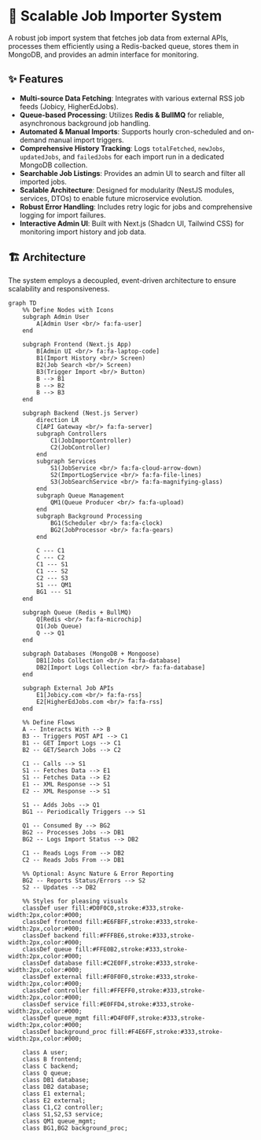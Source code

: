 # 🚀 Scalable Job Importer System

A robust job import system that fetches job data from external APIs, processes them efficiently using a Redis-backed queue, stores them in MongoDB, and provides an admin interface for monitoring.

## ✨ Features

-   **Multi-source Data Fetching**: Integrates with various external RSS job feeds (Jobicy, HigherEdJobs).
-   **Queue-based Processing**: Utilizes **Redis & BullMQ** for reliable, asynchronous background job handling.
-   **Automated & Manual Imports**: Supports hourly cron-scheduled and on-demand manual import triggers.
-   **Comprehensive History Tracking**: Logs `totalFetched`, `newJobs`, `updatedJobs`, and `failedJobs` for each import run in a dedicated MongoDB collection.
-   **Searchable Job Listings**: Provides an admin UI to search and filter all imported jobs.
-   **Scalable Architecture**: Designed for modularity (NestJS modules, services, DTOs) to enable future microservice evolution.
-   **Robust Error Handling**: Includes retry logic for jobs and comprehensive logging for import failures.
-   **Interactive Admin UI**: Built with Next.js (Shadcn UI, Tailwind CSS) for monitoring import history and job data.

## 🏗️ Architecture

The system employs a decoupled, event-driven architecture to ensure scalability and responsiveness.

```mermaid
graph TD
    %% Define Nodes with Icons
    subgraph Admin User
        A[Admin User <br/> fa:fa-user]
    end

    subgraph Frontend (Next.js App)
        B[Admin UI <br/> fa:fa-laptop-code]
        B1(Import History <br/> Screen)
        B2(Job Search <br/> Screen)
        B3(Trigger Import <br/> Button)
        B --> B1
        B --> B2
        B --> B3
    end

    subgraph Backend (Nest.js Server)
        direction LR
        C[API Gateway <br/> fa:fa-server]
        subgraph Controllers
            C1(JobImportController)
            C2(JobController)
        end
        subgraph Services
            S1(JobService <br/> fa:fa-cloud-arrow-down)
            S2(ImportLogService <br/> fa:fa-file-lines)
            S3(JobSearchService <br/> fa:fa-magnifying-glass)
        end
        subgraph Queue Management
            QM1(Queue Producer <br/> fa:fa-upload)
        end
        subgraph Background Processing
            BG1(Scheduler <br/> fa:fa-clock)
            BG2(JobProcessor <br/> fa:fa-gears)
        end

        C --- C1
        C --- C2
        C1 --- S1
        C1 --- S2
        C2 --- S3
        S1 --- QM1
        BG1 --- S1
    end

    subgraph Queue (Redis + BullMQ)
        Q[Redis <br/> fa:fa-microchip]
        Q1(Job Queue)
        Q --> Q1
    end

    subgraph Databases (MongoDB + Mongoose)
        DB1[Jobs Collection <br/> fa:fa-database]
        DB2[Import Logs Collection <br/> fa:fa-database]
    end

    subgraph External Job APIs
        E1[Jobicy.com <br/> fa:fa-rss]
        E2[HigherEdJobs.com <br/> fa:fa-rss]
    end

    %% Define Flows
    A -- Interacts With --> B
    B3 -- Triggers POST API --> C1
    B1 -- GET Import Logs --> C1
    B2 -- GET/Search Jobs --> C2

    C1 -- Calls --> S1
    S1 -- Fetches Data --> E1
    S1 -- Fetches Data --> E2
    E1 -- XML Response --> S1
    E2 -- XML Response --> S1

    S1 -- Adds Jobs --> Q1
    BG1 -- Periodically Triggers --> S1

    Q1 -- Consumed By --> BG2
    BG2 -- Processes Jobs --> DB1
    BG2 -- Logs Import Status --> DB2

    C1 -- Reads Logs From --> DB2
    C2 -- Reads Jobs From --> DB1

    %% Optional: Async Nature & Error Reporting
    BG2 -- Reports Status/Errors --> S2
    S2 -- Updates --> DB2

    %% Styles for pleasing visuals
    classDef user fill:#D0F0C0,stroke:#333,stroke-width:2px,color:#000;
    classDef frontend fill:#E6FBFF,stroke:#333,stroke-width:2px,color:#000;
    classDef backend fill:#FFFBE6,stroke:#333,stroke-width:2px,color:#000;
    classDef queue fill:#FFE0B2,stroke:#333,stroke-width:2px,color:#000;
    classDef database fill:#C2E0FF,stroke:#333,stroke-width:2px,color:#000;
    classDef external fill:#F0F0F0,stroke:#333,stroke-width:2px,color:#000;
    classDef controller fill:#FFEFF0,stroke:#333,stroke-width:2px,color:#000;
    classDef service fill:#E0FFD4,stroke:#333,stroke-width:2px,color:#000;
    classDef queue_mgmt fill:#D4F0FF,stroke:#333,stroke-width:2px,color:#000;
    classDef background_proc fill:#F4E6FF,stroke:#333,stroke-width:2px,color:#000;

    class A user;
    class B frontend;
    class C backend;
    class Q queue;
    class DB1 database;
    class DB2 database;
    class E1 external;
    class E2 external;
    class C1,C2 controller;
    class S1,S2,S3 service;
    class QM1 queue_mgmt;
    class BG1,BG2 background_proc;
